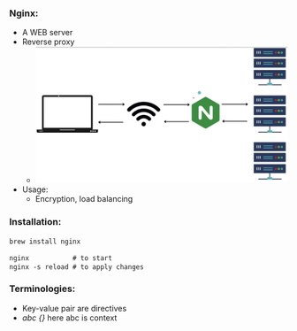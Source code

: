 ### Nginx:

- A WEB server
- Reverse proxy
    - ![Alt text](/img/nginx-1.png)
- Usage:
    - Encryption, load balancing

### Installation:

```
brew install nginx
```

```
nginx           # to start
nginx -s reload # to apply changes
```

### Terminologies:

- Key-value pair are directives
- _abc {}_ here abc is context
